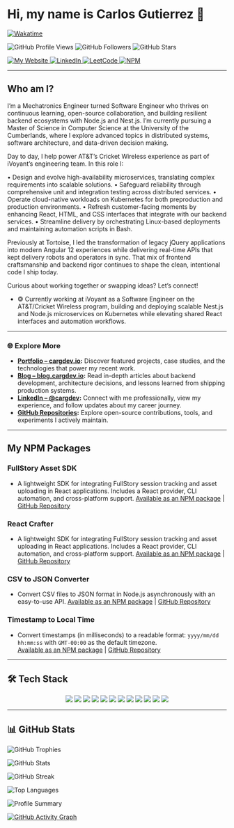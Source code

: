<h1>Hi, my name is Carlos Gutierrez 👋</h1>

[![Wakatime](https://wakatime.com/badge/user/6f5572ea-047b-4351-8050-aab17a76ad39.svg)](https://wakatime.com/@6f5572ea-047b-4351-8050-aab17a76ad39)

![GitHub Profile Views](https://komarev.com/ghpvc/?username=CarGDev&color=blueviolet)
![GitHub Followers](https://img.shields.io/github/followers/CarGDev?style=social)
![GitHub Stars](https://img.shields.io/github/stars/CarGDev?affiliations=OWNER&style=social)

<p align="left">
    <a href="https://carg.dev" target="_blank" rel="noopener noreferrer">
        <img src="https://img.shields.io/badge/My%20Website-carg.dev-blue?style=for-the-badge&logo=google-chrome&logoColor=white" alt="My Website" />
    </a>
    <a href="https://www.linkedin.com/in/cargdev/" target="_blank" rel="noopener noreferrer">
        <img src="https://img.shields.io/badge/LinkedIn-0077B5?style=for-the-badge&logo=linkedin&logoColor=white" alt="LinkedIn" />
    </a>
    <a href="https://leetcode.com/u/cargdev/" target="_blank" rel="noopener noreferrer">
        <img src="https://img.shields.io/badge/LeetCode-FFA116?style=for-the-badge&logo=leetcode&logoColor=white" alt="LeetCode" />
    </a>
    <a href="https://www.npmjs.com/settings/cargdev/packages" target="_blank" rel="noopener noreferrer">
        <img src="https://img.shields.io/badge/NPM-%23000000.svg?style=for-the-badge&logo=npm&logoColor=white" alt="NPM" />
    </a>
</p>


---

<h2>Who am I?</h2>
<p>
I’m a Mechatronics Engineer turned Software Engineer who thrives on continuous learning, open-source collaboration, and building resilient backend ecosystems with Node.js and Nest.js. I’m currently pursuing a Master of Science in Computer Science at the University of the Cumberlands, where I explore advanced topics in distributed systems, software architecture, and data-driven decision making.

Day to day, I help power AT&T’s Cricket Wireless experience as part of iVoyant’s engineering team. In this role I:

• Design and evolve high-availability microservices, translating complex requirements into scalable solutions.
• Safeguard reliability through comprehensive unit and integration testing across distributed services.
• Operate cloud-native workloads on Kubernetes for both preproduction and production environments.
• Refresh customer-facing moments by enhancing React, HTML, and CSS interfaces that integrate with our backend services.
• Streamline delivery by orchestrating Linux-based deployments and maintaining automation scripts in Bash.

Previously at Tortoise, I led the transformation of legacy jQuery applications into modern Angular 12 experiences while delivering real-time APIs that kept delivery robots and operators in sync. That mix of frontend craftsmanship and backend rigor continues to shape the clean, intentional code I ship today.

Curious about working together or swapping ideas? Let’s connect!
</p>

- 🄯 Currently working at iVoyant as a Software Engineer on the AT&T/Cricket Wireless program, building and deploying scalable Nest.js and Node.js microservices on Kubernetes while elevating shared React interfaces and automation workflows.


---

### 🌐 Explore More

- **[Portfolio – cargdev.io](https://cargdev.io/):** Discover featured projects, case studies, and the technologies that power my recent work.
- **[Blog – blog.cargdev.io](https://blog.cargdev.io/):** Read in-depth articles about backend development, architecture decisions, and lessons learned from shipping production systems.
- **[LinkedIn – @cargdev](https://www.linkedin.com/in/cargdev/):** Connect with me professionally, view my experience, and follow updates about my career journey.
- **[GitHub Repositories](https://github.com/CarGDev?tab=repositories):** Explore open-source contributions, tools, and experiments I actively maintain.

---

<h2>My NPM Packages</h2>

<h3>FullStory Asset SDK</h3>

- A lightweight SDK for integrating FullStory session tracking and asset uploading in React applications. Includes a React provider, CLI automation, and cross-platform support.
  [Available as an NPM package](https://www.npmjs.com/package/fullstory-asset-sdk) | [GitHub Repository](https://github.com/CarGDev/fullstory-asset-sdk)

<h3>React Crafter</h3>

- A lightweight SDK for integrating FullStory session tracking and asset uploading in React applications. Includes a React provider, CLI automation, and cross-platform support.
  [Available as an NPM package](https://www.npmjs.com/package/react-crafter) | [GitHub Repository](https://github.com/CarGDev/reactwizard)

<h3>CSV to JSON Converter</h3>

- Convert CSV files to JSON format in Node.js asynchronously with an easy-to-use API.
  [Available as an NPM package](https://www.npmjs.com/package/async-convert-csv-to-json) | [GitHub Repository](https://github.com/CarGDev/converter-csv-to-json)

<h3>Timestamp to Local Time</h3>

- Convert timestamps (in milliseconds) to a readable format: `yyyy/mm/dd hh:mm:ss` with `GMT-00:00` as the default timezone.  
  [Available as an NPM package](https://www.npmjs.com/package/convert-time-gmt) | [GitHub Repository](https://github.com/CarGDev/time-function)

---
## 🛠 Tech Stack

<p align="center"> 
    <img src="https://img.shields.io/badge/HTML5-E34F26?style=for-the-badge&logo=html5&logoColor=white" />
    <img src="https://img.shields.io/badge/CSS3-1572B6?style=for-the-badge&logo=css3&logoColor=white" />
    <img src="https://img.shields.io/badge/JavaScript-323330?style=for-the-badge&logo=javascript&logoColor=F7DF1E" />
    <img src="https://img.shields.io/badge/TypeScript-007ACC?style=for-the-badge&logo=typescript&logoColor=white" />
    <img src="https://img.shields.io/badge/json-5E5C5C?style=for-the-badge&logo=json&logoColor=white" />
    <img src="https://img.shields.io/badge/MySQL-00000F?style=for-the-badge&logo=mysql&logoColor=white" />
    <img src="https://img.shields.io/badge/PostgreSQL-316192?style=for-the-badge&logo=postgresql&logoColor=white" />
    <img src="https://img.shields.io/badge/Node.js-339933?style=for-the-badge&logo=nodedotjs&logoColor=white" />
    <img src="https://img.shields.io/badge/npm-CB3837?style=for-the-badge&logo=npm&logoColor=white" />
    <img src="https://img.shields.io/badge/Linux-FCC624?style=for-the-badge&logo=linux&logoColor=black" />
    <img src="https://img.shields.io/badge/NeoVim-%2357A143.svg?&style=for-the-badge&logo=neovim&logoColor=white" />
    <img src="https://img.shields.io/badge/Google_Cloud-4285F4?style=for-the-badge&logo=google-cloud&logoColor=white" />
</p>

---

## 📊 GitHub Stats

![GitHub Trophies](https://github-profile-trophy.vercel.app/?username=CarGDev&theme=onedark)


![GitHub Stats](https://github-readme-stats.vercel.app/api?username=CarGDev&show_icons=true&count_private=true&hide_border=true&title_color=ffcc00&icon_color=ffcc00&bg_color=0d1117&text_color=ffffff)

![GitHub Streak](https://github-readme-streak-stats.herokuapp.com/?user=CarGDev&theme=dark&hide_border=true)

![Top Languages](https://github-readme-stats.vercel.app/api/top-langs/?username=CarGDev&layout=compact&langs_count=10&hide_border=true&title_color=B6e443&icon_color=46c7e7&bg_color=0B0B2A&text_color=C2C1CE)

![Profile Summary](https://github-profile-summary-cards.vercel.app/api/cards/profile-details?username=CarGDev&theme=github_dark)


[![GitHub Activity Graph](https://github-readme-activity-graph.vercel.app/graph?username=CarGDev&theme=github-dark)](https://github.com/CarGDev)

